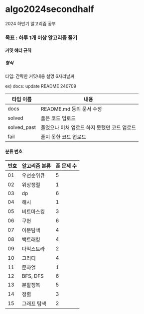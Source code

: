 # algo2024secondhalf

2024 하반기 알고리즘 공부

### 목표 : 하루 1개 이상 알고리즘 풀기

[문제풀이 상황 노션]:https://potent-light-313.notion.site/2024-8ef158496c324f85921834d1b9517fb5?pvs=4



#### 커밋 헤더 규칙

##### 형식

타입: 간략한 커밋내용 설명 6자리날짜

ex) docs: update README 240709



| 타입 이름  | 내용 |
|----|----|
| docs | README.md 등의 문서 수정 |
| solved | 풀은 코드 업로드 |
| solved_past | 풀었으나 미처 업로드 하지 못했던 코드 업로드 |
| fail | 풀지 못한 코드 업로드 |



#### 분류 번호

| 번호 |알고리즘 분류|푼 문제 수|
|----|----|----|
|01|우선순위큐|5|
|02|위상정렬|1|
|03|dp|6|
|04|해시|1|
|05|비트마스킹|3|
|06|구현|6|
|07|이분탐색|4|
|08|백트래킹|4|
|09|다익스트라|2|
|10|그리디|4|
|11|문자열|1|
|12|BFS, DFS|6|
|13|분할정복|5|
|14|정렬|3|
|15|그래프 탐색|2|
